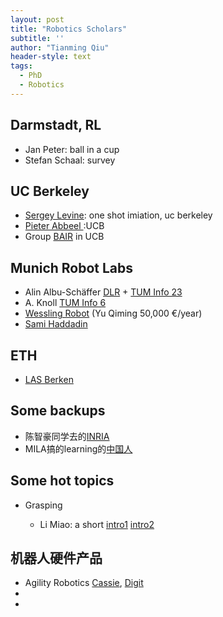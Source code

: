 ```yaml
---
layout: post
title: "Robotics Scholars"
subtitle: ''
author: "Tianming Qiu"
header-style: text
tags:
  - PhD
  - Robotics
---
```


## Darmstadt, RL
- Jan Peter: ball in a cup
- Stefan Schaal: survey

## UC Berkeley
- [Sergey Levine](https://people.eecs.berkeley.edu/~svlevine/): one shot imiation, uc berkeley  
- [Pieter Abbeel ](https://people.eecs.berkeley.edu/~pabbeel/):UCB
- Group [BAIR](http://bair.berkeley.edu/) in UCB

## Munich Robot Labs
- Alin Albu-Schäffer [DLR](https://www.dlr.de/rm/desktopdefault.aspx/tabid-8017/) + [TUM Info 23](https://www.in.tum.de/i23/research/)
- A. Knoll [TUM Info 6](http://www6.in.tum.de/en/home/)
- [Wessling Robot](http://www.wessling-robotics.de/#) (Yu Qiming 50,000 €/year)
- [Sami Haddadin](http://www.msrm.tum.de/en/rsi/team/professor/)

## ETH
- [LAS Berken](https://berkenkamp.me/)

## Some backups

- 陈智豪同学去的[INRIA](https://team.inria.fr/larsen/team-members/)
- MILA搞的learning的[中国人](https://jian-tang.com/)

## Some hot topics
- Grasping

  - Li Miao: a short [intro1](http://www.zhiding.cn/techwalker/documents/J9UpWRDfVYHE5TNfGX_awwNyEoKsL8yMHC_bb3RCEuig) [intro2](https://www.leiphone.com/news/201701/X5M62i6lzCcuQnV1.html)

## 机器人硬件产品
- Agility Robotics [Cassie](http://www.agilityrobotics.com/robots#cassie), [Digit](http://www.agilityrobotics.com/meet-digit)
- 
- 
